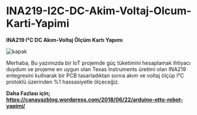 # INA219-I2C-DC-Akim-Voltaj-Olcum-Karti-Yapimi
**INA219 I²C DC Akım-Voltaj Ölçüm Kartı Yapımı**

![kapak](https://user-images.githubusercontent.com/43604670/58821191-37466c80-863d-11e9-96f5-36e0dd97d6ad.jpg)

Merhaba, Bu yazımızda bir IoT projemde güç tüketimini hesaplamak ihtiyacı duydum ve projeme en uygun olan Texas Instruments üretimi olan INA219 entegresini kullnarak bir PCB tasarladıktan sonra akım ve voltaj ölçüp I²C  protoklü üzerinden  %1 hassasiyetle ölçeceğiz.

**Daha Fazlası için; https://canayazblog.wordpress.com/2018/06/22/arduino-otto-robot-yapimi/**
